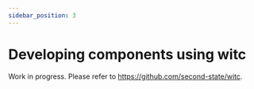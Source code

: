 ```yaml
---
sidebar_position: 3
---
```


# Developing components using witc


Work in progress. Please refer to https://github.com/second-state/witc.